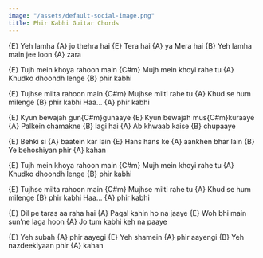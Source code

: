 ```yaml
---
image: "/assets/default-social-image.png"
title: Phir Kabhi Guitar Chords
---
```


{E} Yeh lamha {A} jo thehra hai
{E} Tera hai {A} ya Mera hai
{B} Yeh lamha main jee loon {A} zara

{E} Tujh mein khoya rahoon main
{C#m} Mujh mein khoyi rahe tu
{A} Khudko dhoondh lenge {B} phir kabhi

{E} Tujhse milta rahoon main
{C#m} Mujhse milti rahe tu
{A} Khud se hum milenge {B} phir kabhi
Haa… {A} phir kabhi

{E} Kyun bewajah gun{C#m}gunaaye
{E} Kyun bewajah mus{C#m}kuraaye
{A} Palkein chamakne {B} lagi hai
{A} Ab khwaab kaise {B} chupaaye

{E} Behki si {A} baatein kar lain
{E} Hans hans ke {A} aankhen bhar lain
{B} Ye behoshiyan phir {A} kahan

{E} Tujh mein khoya rahoon main
{C#m} Mujh mein khoyi rahe tu
{A} Khudko dhoondh lenge {B} phir kabhi

{E} Tujhse milta rahoon main
{C#m} Mujhse milti rahe tu
{A} Khud se hum milenge {B} phir kabhi
Haa… {A} phir kabhi

{E} Dil pe taras aa raha hai
{A} Pagal kahin ho na jaaye
{E} Woh bhi main sun’ne laga hoon
{A} Jo tum kabhi keh na paaye

{E} Yeh subah {A} phir aayegi
{E} Yeh shamein {A} phir aayengi
{B} Yeh nazdeekiyaan phir {A} kahan